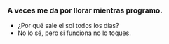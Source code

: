 ### A veces me da por llorar mientras programo.

- ¿Por qué sale el sol todos los días?  
- No lo sé, pero si funciona no lo toques.




